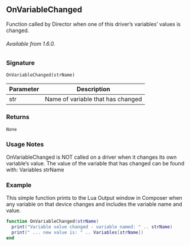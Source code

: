 ## OnVariableChanged

Function called by Director when one of this driver’s variables’ values is changed.

###### Available from 1.6.0.


### Signature

`OnVariableChanged(strName)`	


| Parameter | Description |
| --- | --- |
| str | Name of variable that has changed |


### Returns

`None`


### Usage Notes

OnVariableChanged is NOT called on a driver when it changes its own variable’s value. The value of the variable that has changed can be found with: Variables strName


### Example

This simple function prints to the Lua Output window in Composer when any variable on that device changes and includes the variable name and value.

```lua
function OnVariableChanged(strName)
  print("Variable value changed - variable named: " .. strName)
  print(" ... new value is: " .. Variables[strName])
end
```
